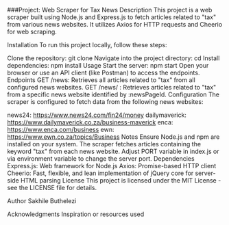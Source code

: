 ###Project: Web Scraper for Tax News
Description
This project is a web scraper built using Node.js and Express.js to fetch articles related to "tax" from various news websites. It utilizes Axios for HTTP requests and Cheerio for web scraping.

Installation
To run this project locally, follow these steps:

Clone the repository: git clone <repository-url>
Navigate into the project directory: cd <project-directory>
Install dependencies: npm install
Usage
Start the server: npm start
Open your browser or use an API client (like Postman) to access the endpoints.
Endpoints
GET /news: Retrieves all articles related to "tax" from all configured news websites.
GET /news/
: Retrieves articles related to "tax" from a specific news website identified by :newsPageId.
Configuration
The scraper is configured to fetch data from the following news websites:

news24: https://www.news24.com/fin24/money
dailymaverick: https://www.dailymaverick.co.za/business-maverick
enca: https://www.enca.com/business
ewn: https://www.ewn.co.za/topics/Business
Notes
Ensure Node.js and npm are installed on your system.
The scraper fetches articles containing the keyword "tax" from each news website.
Adjust PORT variable in index.js or via environment variable to change the server port.
Dependencies
Express.js: Web framework for Node.js
Axios: Promise-based HTTP client
Cheerio: Fast, flexible, and lean implementation of jQuery core for server-side HTML parsing
License
This project is licensed under the MIT License - see the LICENSE file for details.

Author
Sakhile Buthelezi

Acknowledgments
Inspiration or resources used

